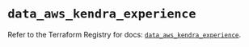 # `data_aws_kendra_experience`

Refer to the Terraform Registry for docs: [`data_aws_kendra_experience`](https://registry.terraform.io/providers/hashicorp/aws/4.54.0/docs/data-sources/kendra_experience).
